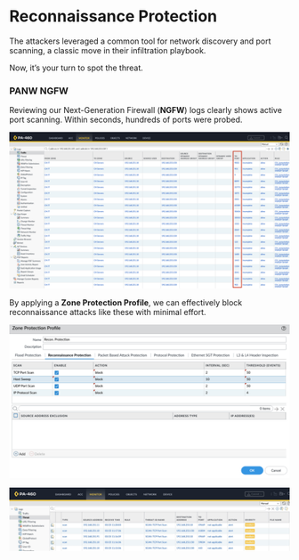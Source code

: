 # Reconnaissance Protection

The attackers leveraged a common tool for network discovery and port scanning, a classic move in their infiltration playbook.

Now, it’s your turn to spot the threat. 

### PANW NGFW

Reviewing our Next-Generation Firewall (**NGFW**) logs clearly shows active port scanning. Within seconds, hundreds of ports were probed.

![image](../../images/nmap_panw_ngfw.jpg)

By applying a **Zone Protection Profile**, we can effectively block reconnaissance attacks like these with minimal effort.

![image](../../images/panw_recon_protection.jpg)



![image](../../images/panw_threat_scan.jpg)
